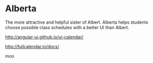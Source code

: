 # Alberta
The more attractive and helpful sister of Albert. Alberta helps students choose possible class schedules with a better UI than Albert.

http://angular-ui.github.io/ui-calendar/

http://fullcalendar.io/docs/


moo
